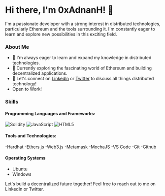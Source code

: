 # Hi there, I'm 0xAdnanH! 👋

I'm a passionate developer with a strong interest in distributed technologies, particularly Ethereum and the tools surrounding it. I'm constantly eager to learn and explore new possibilities in this exciting field.

### About Me

- 🌱 I'm always eager to learn and expand my knowledge in distributed technologies.
- 💼 Currently exploring the fascinating world of Ethereum and building decentralized applications.
- 🔭 Let's connect on [LinkedIn](https://www.linkedin.com/in/adnan-huss-8685aa264) or [Twitter](https://twitter.com/0xAdnanH) to discuss all things distributed technology!
- Open to Work!

### Skills

#### Programming Languages and Frameworks: 

![Solidity](https://img.shields.io/badge/Solidity-%23363636.svg?style=for-the-badge&logo=solidity&logoColor=white)
![JavaScript](https://img.shields.io/badge/javascript-%23323330.svg?style=for-the-badge&logo=javascript&logoColor=%23F7DF1E)
![HTML5](https://img.shields.io/badge/html5-%23E34F26.svg?style=for-the-badge&logo=html5&logoColor=white)


#### Tools and Technologies:
-Hardhat
-Ethers.js
-Web3.js
-Metamask
-MochaJS
-VS Code
-Git
-Github


#### Operating Systems

- Ubuntu
- Windows

Let's build a decentralized future together! Feel free to reach out to me on LinkedIn or Twitter.
